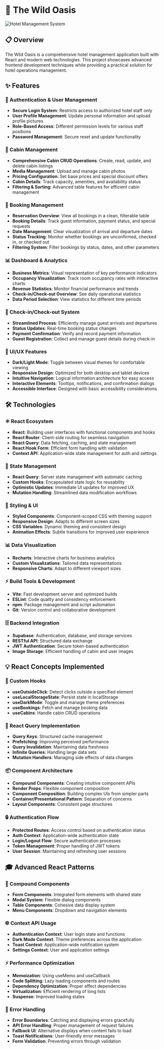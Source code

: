 # 🌿 The Wild Oasis

![Hotel Management System](https://your-image-url-here.jpg)

## 📋 Overview

The Wild Oasis is a comprehensive hotel management application built with React and modern web technologies. This project showcases advanced frontend development techniques while providing a practical solution for hotel operations management.

## ✨ Features

### 🔐 Authentication & User Management
- **Secure Login System**: Restricts access to authorized hotel staff only
- **User Profile Management**: Update personal information and upload profile pictures
- **Role-Based Access**: Different permission levels for various staff positions
- **Password Management**: Secure reset and update functionality

### 🏡 Cabin Management
- **Comprehensive Cabin CRUD Operations**: Create, read, update, and delete cabin listings
- **Media Management**: Upload and manage cabin photos
- **Pricing Configuration**: Set base prices and special discount offers
- **Cabin Details**: Track capacity, amenities, and availability status
- **Filtering & Sorting**: Advanced table features for efficient cabin management

### 📅 Booking Management
- **Reservation Overview**: View all bookings in a clean, filterable table
- **Booking Details**: Track guest information, payment status, and special requests
- **Date Management**: Clear visualization of arrival and departure dates
- **Status Tracking**: Monitor whether bookings are unconfirmed, checked in, or checked out
- **Filtering System**: Filter bookings by status, dates, and other parameters

### 📊 Dashboard & Analytics
- **Business Metrics**: Visual representation of key performance indicators
- **Occupancy Visualization**: Track room occupancy rates with interactive charts
- **Revenue Statistics**: Monitor financial performance and trends
- **Check-in/Check-out Overview**: See daily operational statistics
- **Data Period Selection**: View statistics for different time periods

### 🔄 Check-in/Check-out System
- **Streamlined Process**: Efficiently manage guest arrivals and departures
- **Status Updates**: Real-time booking status changes
- **Payment Confirmation**: Verify and record payment information
- **Guest Registration**: Collect and manage guest details during check-in

### 🎨 UI/UX Features
- **Dark/Light Mode**: Toggle between visual themes for comfortable viewing
- **Responsive Design**: Optimized for both desktop and tablet devices
- **Intuitive Navigation**: Logical information architecture for easy access
- **Interactive Elements**: Tooltips, notifications, and confirmation dialogs
- **Accessible Interface**: Designed with basic accessibility considerations

## 🛠️ Technologies

### ⚛️ React Ecosystem
- **React**: Building user interfaces with functional components and hooks
- **React Router**: Client-side routing for seamless navigation
- **React Query**: Data fetching, caching, and state management
- **React Hook Form**: Efficient form handling with validation
- **Context API**: Application-wide state management for auth and settings

### 🔄 State Management
- **React Query**: Server state management with automatic caching
- **Custom Hooks**: Encapsulated state logic for reusability
- **Optimistic Updates**: Immediate UI updates for improved UX
- **Mutation Handling**: Streamlined data modification workflows

### 🎨 Styling & UI
- **Styled Components**: Component-scoped CSS with theming support
- **Responsive Design**: Adapts to different screen sizes
- **CSS Variables**: Dynamic theming and consistent design
- **Animation Effects**: Subtle transitions for improved user experience

### 📊 Data Visualization
- **Recharts**: Interactive charts for business analytics
- **Custom Visualizations**: Tailored data representations
- **Responsive Charts**: Adapt to different viewport sizes

### ⚡ Build Tools & Development
- **Vite**: Fast development server and optimized builds
- **ESLint**: Code quality and consistency enforcement
- **npm**: Package management and script automation
- **Git**: Version control and collaborative development

### 🗄️ Backend Integration
- **Supabase**: Authentication, database, and storage services
- **RESTful API**: Structured data exchange
- **JWT Authentication**: Secure token-based authentication
- **Image Storage**: Efficient handling of cabin and user images


## 💡 React Concepts Implemented

### 🧩 Custom Hooks
- **useOutsideClick**: Detect clicks outside a specified element
- **useLocalStorageState**: Persist state in localStorage
- **useDarkMode**: Toggle and manage theme preferences
- **useBookings**: Fetch and manage booking data
- **useCabins**: Handle cabin CRUD operations

### 🔄 React Query Implementation
- **Query Keys**: Structured cache management
- **Prefetching**: Improving perceived performance
- **Query Invalidation**: Maintaining data freshness
- **Infinite Queries**: Handling large data sets
- **Mutation Handlers**: Managing side effects of data changes

### 📦 Component Architecture
- **Compound Components**: Creating intuitive component APIs
- **Render Props**: Flexible component composition
- **Component Composition**: Building complex UIs from simpler parts
- **Container/Presentational Pattern**: Separation of concerns
- **Layout Components**: Consistent page structures

### 🔒 Authentication Flow
- **Protected Routes**: Access control based on authentication status
- **Auth Context**: Application-wide authentication state
- **Login/Logout Flow**: Secure authentication processes
- **Token Management**: Proper handling of JWT tokens
- **User Session**: Maintaining and refreshing user sessions

## 🎓 Advanced React Patterns

### 🧩 Compound Components
- **Form Components**: Integrated form elements with shared state
- **Modal System**: Flexible dialog components
- **Table Components**: Cohesive data display system
- **Menu Components**: Dropdown and navigation elements

### 🌐 Context API Usage
- **Authentication Context**: User login state and functions
- **Dark Mode Context**: Theme preferences across the application
- **Toast Context**: Application-wide notification system
- **Settings Context**: User and application settings

### ⚡ Performance Optimization
- **Memoization**: Using useMemo and useCallback
- **Code Splitting**: Lazy loading components and routes
- **Dependency Optimization**: Proper effect dependencies
- **Virtualization**: Efficient rendering of long lists
- **Suspense**: Improved loading states

### 🚨 Error Handling
- **Error Boundaries**: Catching and displaying errors gracefully
- **API Error Handling**: Proper management of request failures
- **Fallback UI**: Alternative displays when content fails to load
- **Toast Notifications**: User-friendly error messages
- **Form Validation**: Preventing errors through validation
